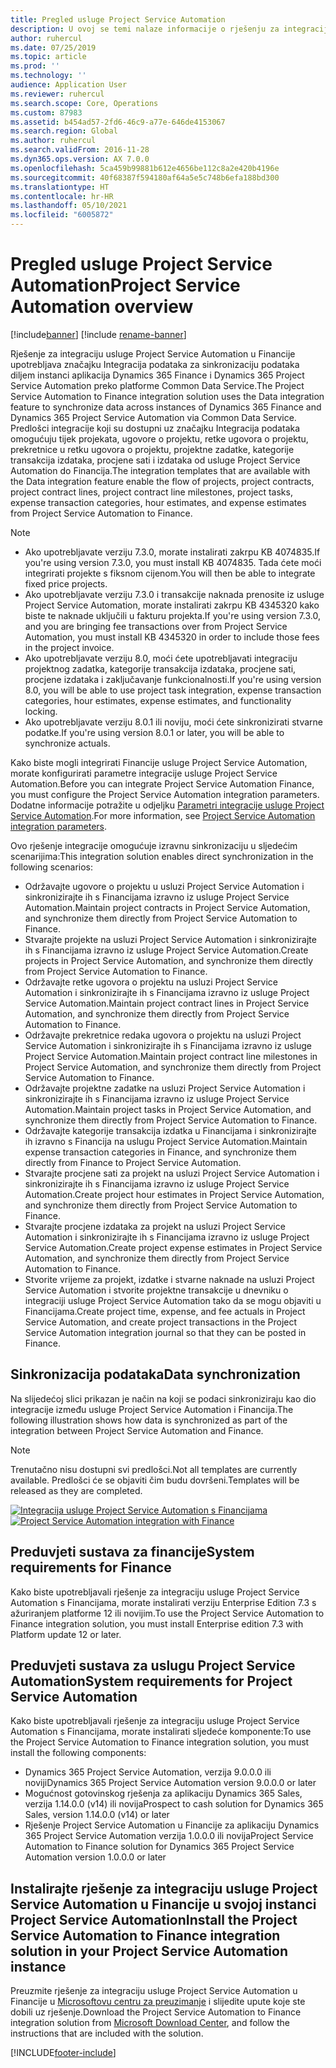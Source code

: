 ```yaml
---
title: Pregled usluge Project Service Automation
description: U ovoj se temi nalaze informacije o rješenju za integraciju usluge Dynamics 365 Project Service Automation u aplikaciju Dynamics 365 Finance.
author: ruhercul
ms.date: 07/25/2019
ms.topic: article
ms.prod: ''
ms.technology: ''
audience: Application User
ms.reviewer: ruhercul
ms.search.scope: Core, Operations
ms.custom: 87983
ms.assetid: b454ad57-2fd6-46c9-a77e-646de4153067
ms.search.region: Global
ms.author: ruhercul
ms.search.validFrom: 2016-11-28
ms.dyn365.ops.version: AX 7.0.0
ms.openlocfilehash: 5ca459b99881b612e4656be112c8a2e420b4196e
ms.sourcegitcommit: 40f68387f594180af64a5e5c748b6efa188bd300
ms.translationtype: HT
ms.contentlocale: hr-HR
ms.lasthandoff: 05/10/2021
ms.locfileid: "6005872"
---
```

# <a name="project-service-automation-overview"></a><span data-ttu-id="6e90f-103">Pregled usluge Project Service Automation</span><span class="sxs-lookup"><span data-stu-id="6e90f-103">Project Service Automation overview</span></span>

[!include[banner](../includes/banner.md)]
[!include [rename-banner](~/includes/cc-data-platform-banner.md)]

<span data-ttu-id="6e90f-104">Rješenje za integraciju usluge Project Service Automation u Financije upotrebljava značajku Integracija podataka za sinkronizaciju podataka diljem instanci aplikacija Dynamics 365 Finance i Dynamics 365 Project Service Automation preko platforme Common Data Service.</span><span class="sxs-lookup"><span data-stu-id="6e90f-104">The Project Service Automation to Finance integration solution uses the Data integration feature to synchronize data across instances of Dynamics 365 Finance and Dynamics 365 Project Service Automation via Common Data Service.</span></span> <span data-ttu-id="6e90f-105">Predlošci integracije koji su dostupni uz značajku Integracija podataka omogućuju tijek projekata, ugovore o projektu, retke ugovora o projektu, prekretnice u retku ugovora o projektu, projektne zadatke, kategorije transakcija izdataka, procjene sati i izdataka od usluge Project Service Automation do Financija.</span><span class="sxs-lookup"><span data-stu-id="6e90f-105">The integration templates that are available with the Data integration feature enable the flow of projects, project contracts, project contract lines, project contract line milestones, project tasks, expense transaction categories, hour estimates, and expense estimates from Project Service Automation to Finance.</span></span>

> [!NOTE]
> - <span data-ttu-id="6e90f-106">Ako upotrebljavate verziju 7.3.0, morate instalirati zakrpu KB 4074835.</span><span class="sxs-lookup"><span data-stu-id="6e90f-106">If you're using version 7.3.0, you must install KB 4074835.</span></span> <span data-ttu-id="6e90f-107">Tada ćete moći integrirati projekte s fiksnom cijenom.</span><span class="sxs-lookup"><span data-stu-id="6e90f-107">You will then be able to integrate fixed price projects.</span></span>
> - <span data-ttu-id="6e90f-108">Ako upotrebljavate verziju 7.3.0 i transakcije naknada prenosite iz usluge Project Service Automation, morate instalirati zakrpu KB 4345320 kako biste te naknade uključili u fakturu projekta.</span><span class="sxs-lookup"><span data-stu-id="6e90f-108">If you're using version 7.3.0, and you are bringing fee transactions over from Project Service Automation, you must install KB 4345320 in order to include those fees in the project invoice.</span></span>
> - <span data-ttu-id="6e90f-109">Ako upotrebljavate verziju 8.0, moći ćete upotrebljavati integraciju projektnog zadatka, kategorije transakcija izdataka, procjene sati, procjene izdataka i zaključavanje funkcionalnosti.</span><span class="sxs-lookup"><span data-stu-id="6e90f-109">If you're using version 8.0, you will be able to use project task integration, expense transaction categories, hour estimates, expense estimates, and functionality locking.</span></span>
> - <span data-ttu-id="6e90f-110">Ako upotrebljavate verziju 8.0.1 ili noviju, moći ćete sinkronizirati stvarne podatke.</span><span class="sxs-lookup"><span data-stu-id="6e90f-110">If you're using version 8.0.1 or later, you will be able to synchronize actuals.</span></span>

<span data-ttu-id="6e90f-111">Kako biste mogli integrirati Financije usluge Project Service Automation, morate konfigurirati parametre integracije usluge Project Service Automation.</span><span class="sxs-lookup"><span data-stu-id="6e90f-111">Before you can integrate Project Service Automation Finance, you must configure the Project Service Automation integration parameters.</span></span> <span data-ttu-id="6e90f-112">Dodatne informacije potražite u odjeljku [Parametri integracije usluge Project Service Automation](PSA-parameters.md).</span><span class="sxs-lookup"><span data-stu-id="6e90f-112">For more information, see [Project Service Automation integration parameters](PSA-parameters.md).</span></span>

<span data-ttu-id="6e90f-113">Ovo rješenje integracije omogućuje izravnu sinkronizaciju u sljedećim scenarijima:</span><span class="sxs-lookup"><span data-stu-id="6e90f-113">This integration solution enables direct synchronization in the following scenarios:</span></span>

- <span data-ttu-id="6e90f-114">Održavajte ugovore o projektu u usluzi Project Service Automation i sinkronizirajte ih s Financijama izravno iz usluge Project Service Automation.</span><span class="sxs-lookup"><span data-stu-id="6e90f-114">Maintain project contracts in Project Service Automation, and synchronize them directly from Project Service Automation to Finance.</span></span>
- <span data-ttu-id="6e90f-115">Stvarajte projekte na usluzi Project Service Automation i sinkronizirajte ih s Financijama izravno iz usluge Project Service Automation.</span><span class="sxs-lookup"><span data-stu-id="6e90f-115">Create projects in Project Service Automation, and synchronize them directly from Project Service Automation to Finance.</span></span>
- <span data-ttu-id="6e90f-116">Održavajte retke ugovora o projektu na usluzi Project Service Automation i sinkronizirajte ih s Financijama izravno iz usluge Project Service Automation.</span><span class="sxs-lookup"><span data-stu-id="6e90f-116">Maintain project contract lines in Project Service Automation, and synchronize them directly from Project Service Automation to Finance.</span></span>
- <span data-ttu-id="6e90f-117">Održavajte prekretnice redaka ugovora o projektu na usluzi Project Service Automation i sinkronizirajte ih s Financijama izravno iz usluge Project Service Automation.</span><span class="sxs-lookup"><span data-stu-id="6e90f-117">Maintain project contract line milestones in Project Service Automation, and synchronize them directly from Project Service Automation to Finance.</span></span>
- <span data-ttu-id="6e90f-118">Održavajte projektne zadatke na usluzi Project Service Automation i sinkronizirajte ih s Financijama izravno iz usluge Project Service Automation.</span><span class="sxs-lookup"><span data-stu-id="6e90f-118">Maintain project tasks in Project Service Automation, and synchronize them directly from Project Service Automation to Finance.</span></span>
- <span data-ttu-id="6e90f-119">Održavajte kategorije transakcija izdatka u Financijama i sinkronizirajte ih izravno s Financija na uslugu Project Service Automation.</span><span class="sxs-lookup"><span data-stu-id="6e90f-119">Maintain expense transaction categories in Finance, and synchronize them directly from Finance to Project Service Automation.</span></span>
- <span data-ttu-id="6e90f-120">Stvarajte procjene sati za projekt na usluzi Project Service Automation i sinkronizirajte ih s Financijama izravno iz usluge Project Service Automation.</span><span class="sxs-lookup"><span data-stu-id="6e90f-120">Create project hour estimates in Project Service Automation, and synchronize them directly from Project Service Automation to Finance.</span></span>
- <span data-ttu-id="6e90f-121">Stvarajte procjene izdataka za projekt na usluzi Project Service Automation i sinkronizirajte ih s Financijama izravno iz usluge Project Service Automation.</span><span class="sxs-lookup"><span data-stu-id="6e90f-121">Create project expense estimates in Project Service Automation, and synchronize them directly from Project Service Automation to Finance.</span></span>
- <span data-ttu-id="6e90f-122">Stvorite vrijeme za projekt, izdatke i stvarne naknade na usluzi Project Service Automation i stvorite projektne transakcije u dnevniku o integraciji usluge Project Service Automation tako da se mogu objaviti u Financijama.</span><span class="sxs-lookup"><span data-stu-id="6e90f-122">Create project time, expense, and fee actuals in Project Service Automation, and create project transactions in the Project Service Automation integration journal so that they can be posted in Finance.</span></span>

## <a name="data-synchronization"></a><span data-ttu-id="6e90f-123">Sinkronizacija podataka</span><span class="sxs-lookup"><span data-stu-id="6e90f-123">Data synchronization</span></span>

<span data-ttu-id="6e90f-124">Na slijedećoj slici prikazan je način na koji se podaci sinkroniziraju kao dio integracije između usluge Project Service Automation i Financija.</span><span class="sxs-lookup"><span data-stu-id="6e90f-124">The following illustration shows how data is synchronized as part of the integration between Project Service Automation and Finance.</span></span>

> [!NOTE]
> <span data-ttu-id="6e90f-125">Trenutačno nisu dostupni svi predlošci.</span><span class="sxs-lookup"><span data-stu-id="6e90f-125">Not all templates are currently available.</span></span> <span data-ttu-id="6e90f-126">Predlošci će se objaviti čim budu dovršeni.</span><span class="sxs-lookup"><span data-stu-id="6e90f-126">Templates will be released as they are completed.</span></span>

<span data-ttu-id="6e90f-127">[![Integracija usluge Project Service Automation s Financijama](./media/PSA-integration.png)](./media/PSA-integration.png)</span><span class="sxs-lookup"><span data-stu-id="6e90f-127">[![Project Service Automation integration with Finance](./media/PSA-integration.png)](./media/PSA-integration.png)</span></span>

## <a name="system-requirements-for-finance"></a><span data-ttu-id="6e90f-128">Preduvjeti sustava za financije</span><span class="sxs-lookup"><span data-stu-id="6e90f-128">System requirements for Finance</span></span>

<span data-ttu-id="6e90f-129">Kako biste upotrebljavali rješenje za integraciju usluge Project Service Automation s Financijama, morate instalirati verziju Enterprise Edition 7.3 s ažuriranjem platforme 12 ili novijim.</span><span class="sxs-lookup"><span data-stu-id="6e90f-129">To use the Project Service Automation to Finance integration solution, you must install Enterprise edition 7.3 with Platform update 12 or later.</span></span>

## <a name="system-requirements-for-project-service-automation"></a><span data-ttu-id="6e90f-130">Preduvjeti sustava za uslugu Project Service Automation</span><span class="sxs-lookup"><span data-stu-id="6e90f-130">System requirements for Project Service Automation</span></span>

<span data-ttu-id="6e90f-131">Kako biste upotrebljavali rješenje za integraciju usluge Project Service Automation s Financijama, morate instalirati sljedeće komponente:</span><span class="sxs-lookup"><span data-stu-id="6e90f-131">To use the Project Service Automation to Finance integration solution, you must install the following components:</span></span>

- <span data-ttu-id="6e90f-132">Dynamics 365 Project Service Automation, verzija 9.0.0.0 ili noviji</span><span class="sxs-lookup"><span data-stu-id="6e90f-132">Dynamics 365 Project Service Automation version 9.0.0.0 or later</span></span>
- <span data-ttu-id="6e90f-133">Mogućnost gotovinskog rješenja za aplikaciju Dynamics 365 Sales, verzija 1.14.0.0 (v14) ili novija</span><span class="sxs-lookup"><span data-stu-id="6e90f-133">Prospect to cash solution for Dynamics 365 Sales, version 1.14.0.0 (v14) or later</span></span>
- <span data-ttu-id="6e90f-134">Rješenje Project Service Automation u Financije za aplikaciju Dynamics 365 Project Service Automation verzija 1.0.0.0 ili novija</span><span class="sxs-lookup"><span data-stu-id="6e90f-134">Project Service Automation to Finance solution for Dynamics 365 Project Service Automation version 1.0.0.0 or later</span></span>

## <a name="install-the-project-service-automation-to-finance-integration-solution-in-your-project-service-automation-instance"></a><span data-ttu-id="6e90f-135">Instalirajte rješenje za integraciju usluge Project Service Automation u Financije u svojoj instanci Project Service Automation</span><span class="sxs-lookup"><span data-stu-id="6e90f-135">Install the Project Service Automation to Finance integration solution in your Project Service Automation instance</span></span>

<span data-ttu-id="6e90f-136">Preuzmite rješenje za integraciju usluge Project Service Automation u Financije u [Microsoftovu centru za preuzimanje](https://www.microsoft.com/download/details.aspx?id=57016) i slijedite upute koje ste dobili uz rješenje.</span><span class="sxs-lookup"><span data-stu-id="6e90f-136">Download the Project Service Automation to Finance integration solution from [Microsoft Download Center](https://www.microsoft.com/download/details.aspx?id=57016), and follow the instructions that are included with the solution.</span></span>


[!INCLUDE[footer-include](../includes/footer-banner.md)]